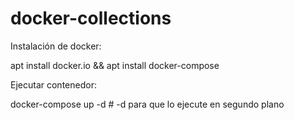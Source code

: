 # docker-collections

Instalación de docker: 

apt install docker.io && apt install docker-compose

Ejecutar contenedor:

docker-compose up -d # -d para que lo ejecute en segundo plano
 
